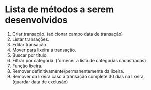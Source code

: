 # Lista de métodos a serem desenvolvidos
1. Criar transação. (adicionar campo data de transação)
2. Listar transações.
3. Editar transação.
4. Mover para lixeira a transação.
5. Buscar por título.
6. Filtrar por categoria. (fornecer a lista de categorias cadastradas)
7. Função lixeira.
8. Remover definitivamente/permanentemente da lixeira.
9. Remover da lixeira caso a transação complete 30 dias na lixeira. (guardar data de exclusão)
